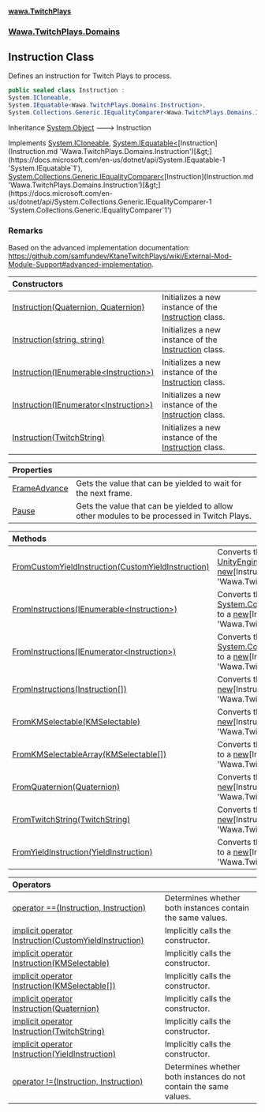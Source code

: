#### [wawa.TwitchPlays](index.md 'index')
### [Wawa.TwitchPlays.Domains](Wawa.TwitchPlays.Domains.md 'Wawa.TwitchPlays.Domains')

## Instruction Class

Defines an instruction for Twitch Plays to process.

```csharp
public sealed class Instruction :
System.ICloneable,
System.IEquatable<Wawa.TwitchPlays.Domains.Instruction>,
System.Collections.Generic.IEqualityComparer<Wawa.TwitchPlays.Domains.Instruction>
```

Inheritance [System.Object](https://docs.microsoft.com/en-us/dotnet/api/System.Object 'System.Object') &#129106; Instruction

Implements [System.ICloneable](https://docs.microsoft.com/en-us/dotnet/api/System.ICloneable 'System.ICloneable'), [System.IEquatable&lt;](https://docs.microsoft.com/en-us/dotnet/api/System.IEquatable-1 'System.IEquatable`1')[Instruction](Instruction.md 'Wawa.TwitchPlays.Domains.Instruction')[&gt;](https://docs.microsoft.com/en-us/dotnet/api/System.IEquatable-1 'System.IEquatable`1'), [System.Collections.Generic.IEqualityComparer&lt;](https://docs.microsoft.com/en-us/dotnet/api/System.Collections.Generic.IEqualityComparer-1 'System.Collections.Generic.IEqualityComparer`1')[Instruction](Instruction.md 'Wawa.TwitchPlays.Domains.Instruction')[&gt;](https://docs.microsoft.com/en-us/dotnet/api/System.Collections.Generic.IEqualityComparer-1 'System.Collections.Generic.IEqualityComparer`1')

### Remarks
  
Based on the advanced implementation documentation:  
https://github.com/samfundev/KtaneTwitchPlays/wiki/External-Mod-Module-Support#advanced-implementation.

| Constructors | |
| :--- | :--- |
| [Instruction(Quaternion, Quaternion)](Instruction..ctor.fjrDW7fta7KK7liXPYO5lw.md 'Wawa.TwitchPlays.Domains.Instruction.Instruction(Quaternion, Quaternion)') | Initializes a new instance of the [Instruction](Instruction.md 'Wawa.TwitchPlays.Domains.Instruction') class. |
| [Instruction(string, string)](Instruction..ctor.5VKCgxhfAtz+3OKDgYjutw.md 'Wawa.TwitchPlays.Domains.Instruction.Instruction(string, string)') | Initializes a new instance of the [Instruction](Instruction.md 'Wawa.TwitchPlays.Domains.Instruction') class. |
| [Instruction(IEnumerable&lt;Instruction&gt;)](Instruction..ctor.WpqhyL6v9fOzFDrer35x4g.md 'Wawa.TwitchPlays.Domains.Instruction.Instruction(System.Collections.Generic.IEnumerable<Wawa.TwitchPlays.Domains.Instruction>)') | Initializes a new instance of the [Instruction](Instruction.md 'Wawa.TwitchPlays.Domains.Instruction') class. |
| [Instruction(IEnumerator&lt;Instruction&gt;)](Instruction..ctor.RRuqZrfI9KkJIZXEwM/6nA.md 'Wawa.TwitchPlays.Domains.Instruction.Instruction(System.Collections.Generic.IEnumerator<Wawa.TwitchPlays.Domains.Instruction>)') | Initializes a new instance of the [Instruction](Instruction.md 'Wawa.TwitchPlays.Domains.Instruction') class. |
| [Instruction(TwitchString)](Instruction..ctor.miedG/wvDmgAo+0HSd8h1Q.md 'Wawa.TwitchPlays.Domains.Instruction.Instruction(Wawa.TwitchPlays.Domains.TwitchString)') | Initializes a new instance of the [Instruction](Instruction.md 'Wawa.TwitchPlays.Domains.Instruction') class. |

| Properties | |
| :--- | :--- |
| [FrameAdvance](Instruction.FrameAdvance.md 'Wawa.TwitchPlays.Domains.Instruction.FrameAdvance') | Gets the value that can be yielded to wait for the next frame. |
| [Pause](Instruction.Pause.md 'Wawa.TwitchPlays.Domains.Instruction.Pause') | Gets the value that can be yielded to allow other modules to be processed in Twitch Plays. |

| Methods | |
| :--- | :--- |
| [FromCustomYieldInstruction(CustomYieldInstruction)](Instruction.FromCustomYieldInstruction.WV4gqQKXeoEAELCvHxg/Uw.md 'Wawa.TwitchPlays.Domains.Instruction.FromCustomYieldInstruction(CustomYieldInstruction)') | Converts the [UnityEngine.CustomYieldInstruction](https://docs.microsoft.com/en-us/dotnet/api/UnityEngine.CustomYieldInstruction 'UnityEngine.CustomYieldInstruction') to a [new](https://docs.microsoft.com/en-us/dotnet/csharp/language-reference/keywords/new 'https://docs.microsoft.com/en-us/dotnet/csharp/language-reference/keywords/new')[Instruction](Instruction.md 'Wawa.TwitchPlays.Domains.Instruction'). |
| [FromInstructions(IEnumerable&lt;Instruction&gt;)](Instruction.FromInstructions.a3R1iUy8DnPPzu+6KTWaEw.md 'Wawa.TwitchPlays.Domains.Instruction.FromInstructions(System.Collections.Generic.IEnumerable<Wawa.TwitchPlays.Domains.Instruction>)') | Converts the [System.Collections.Generic.IEnumerable&lt;&gt;](https://docs.microsoft.com/en-us/dotnet/api/System.Collections.Generic.IEnumerable-1 'System.Collections.Generic.IEnumerable`1') to a [new](https://docs.microsoft.com/en-us/dotnet/csharp/language-reference/keywords/new 'https://docs.microsoft.com/en-us/dotnet/csharp/language-reference/keywords/new')[Instruction](Instruction.md 'Wawa.TwitchPlays.Domains.Instruction'). |
| [FromInstructions(IEnumerator&lt;Instruction&gt;)](Instruction.FromInstructions.FZd5E10SowUNxFRrHPCeqg.md 'Wawa.TwitchPlays.Domains.Instruction.FromInstructions(System.Collections.Generic.IEnumerator<Wawa.TwitchPlays.Domains.Instruction>)') | Converts the [System.Collections.Generic.IEnumerator&lt;&gt;](https://docs.microsoft.com/en-us/dotnet/api/System.Collections.Generic.IEnumerator-1 'System.Collections.Generic.IEnumerator`1') to a [new](https://docs.microsoft.com/en-us/dotnet/csharp/language-reference/keywords/new 'https://docs.microsoft.com/en-us/dotnet/csharp/language-reference/keywords/new')[Instruction](Instruction.md 'Wawa.TwitchPlays.Domains.Instruction'). |
| [FromInstructions(Instruction[])](Instruction.FromInstructions.bX0owrxV4v67wUUG7Uf/Dg.md 'Wawa.TwitchPlays.Domains.Instruction.FromInstructions(Wawa.TwitchPlays.Domains.Instruction[])') | Converts the [System.Array](https://docs.microsoft.com/en-us/dotnet/api/System.Array 'System.Array') to a [new](https://docs.microsoft.com/en-us/dotnet/csharp/language-reference/keywords/new 'https://docs.microsoft.com/en-us/dotnet/csharp/language-reference/keywords/new')[Instruction](Instruction.md 'Wawa.TwitchPlays.Domains.Instruction'). |
| [FromKMSelectable(KMSelectable)](Instruction.FromKMSelectable.rgS/NM1xFBJvzWh69H0GIw.md 'Wawa.TwitchPlays.Domains.Instruction.FromKMSelectable(KMSelectable)') | Converts the [KMSelectable](https://docs.microsoft.com/en-us/dotnet/api/KMSelectable 'KMSelectable') to a [new](https://docs.microsoft.com/en-us/dotnet/csharp/language-reference/keywords/new 'https://docs.microsoft.com/en-us/dotnet/csharp/language-reference/keywords/new')[Instruction](Instruction.md 'Wawa.TwitchPlays.Domains.Instruction'). |
| [FromKMSelectableArray(KMSelectable[])](Instruction.FromKMSelectableArray.IeSEwuoLPZtQB+p3b2rY7Q.md 'Wawa.TwitchPlays.Domains.Instruction.FromKMSelectableArray(KMSelectable[])') | Converts the [KMSelectable](https://docs.microsoft.com/en-us/dotnet/api/KMSelectable 'KMSelectable')[System.Array](https://docs.microsoft.com/en-us/dotnet/api/System.Array 'System.Array')<br/>to a [new](https://docs.microsoft.com/en-us/dotnet/csharp/language-reference/keywords/new 'https://docs.microsoft.com/en-us/dotnet/csharp/language-reference/keywords/new')[Instruction](Instruction.md 'Wawa.TwitchPlays.Domains.Instruction'). |
| [FromQuaternion(Quaternion)](Instruction.FromQuaternion.NqcUJ0RlNYZflPuTHDVDKA.md 'Wawa.TwitchPlays.Domains.Instruction.FromQuaternion(Quaternion)') | Converts the [UnityEngine.Quaternion](https://docs.microsoft.com/en-us/dotnet/api/UnityEngine.Quaternion 'UnityEngine.Quaternion') to a [new](https://docs.microsoft.com/en-us/dotnet/csharp/language-reference/keywords/new 'https://docs.microsoft.com/en-us/dotnet/csharp/language-reference/keywords/new')[Instruction](Instruction.md 'Wawa.TwitchPlays.Domains.Instruction'). |
| [FromTwitchString(TwitchString)](Instruction.FromTwitchString.OWz7vZUNxT9liNfA1wvadA.md 'Wawa.TwitchPlays.Domains.Instruction.FromTwitchString(Wawa.TwitchPlays.Domains.TwitchString)') | Converts the [TwitchString](TwitchString.md 'Wawa.TwitchPlays.Domains.TwitchString') to a [new](https://docs.microsoft.com/en-us/dotnet/csharp/language-reference/keywords/new 'https://docs.microsoft.com/en-us/dotnet/csharp/language-reference/keywords/new')[Instruction](Instruction.md 'Wawa.TwitchPlays.Domains.Instruction'). |
| [FromYieldInstruction(YieldInstruction)](Instruction.FromYieldInstruction.t5HEZqxHCPq5bfqdRFdlyw.md 'Wawa.TwitchPlays.Domains.Instruction.FromYieldInstruction(YieldInstruction)') | Converts the [UnityEngine.YieldInstruction](https://docs.microsoft.com/en-us/dotnet/api/UnityEngine.YieldInstruction 'UnityEngine.YieldInstruction') to a [new](https://docs.microsoft.com/en-us/dotnet/csharp/language-reference/keywords/new 'https://docs.microsoft.com/en-us/dotnet/csharp/language-reference/keywords/new')[Instruction](Instruction.md 'Wawa.TwitchPlays.Domains.Instruction'). |

| Operators | |
| :--- | :--- |
| [operator ==(Instruction, Instruction)](Instruction.op_Equality.XsgTiD1aArVB9exd4PNmtQ.md 'Wawa.TwitchPlays.Domains.Instruction.op_Equality(Wawa.TwitchPlays.Domains.Instruction, Wawa.TwitchPlays.Domains.Instruction)') | Determines whether both instances contain the same values. |
| [implicit operator Instruction(CustomYieldInstruction)](Instruction.op_Implicit.HPiJhhP07r21iAZQ+ej/xw.md 'Wawa.TwitchPlays.Domains.Instruction.op_Implicit Wawa.TwitchPlays.Domains.Instruction(CustomYieldInstruction)') | Implicitly calls the constructor. |
| [implicit operator Instruction(KMSelectable)](Instruction.op_Implicit.nK/tGHHjv6FQHBA6r2SS2g.md 'Wawa.TwitchPlays.Domains.Instruction.op_Implicit Wawa.TwitchPlays.Domains.Instruction(KMSelectable)') | Implicitly calls the constructor. |
| [implicit operator Instruction(KMSelectable[])](Instruction.op_Implicit.2fP2jWKPbW0S6Itpt4JL2w.md 'Wawa.TwitchPlays.Domains.Instruction.op_Implicit Wawa.TwitchPlays.Domains.Instruction(KMSelectable[])') | Implicitly calls the constructor. |
| [implicit operator Instruction(Quaternion)](Instruction.op_Implicit.K+2VOCmCNXnzLCPJVS61ag.md 'Wawa.TwitchPlays.Domains.Instruction.op_Implicit Wawa.TwitchPlays.Domains.Instruction(Quaternion)') | Implicitly calls the constructor. |
| [implicit operator Instruction(TwitchString)](Instruction.op_Implicit.k0GQrQlCT6snFcP+9jPQLg.md 'Wawa.TwitchPlays.Domains.Instruction.op_Implicit Wawa.TwitchPlays.Domains.Instruction(Wawa.TwitchPlays.Domains.TwitchString)') | Implicitly calls the constructor. |
| [implicit operator Instruction(YieldInstruction)](Instruction.op_Implicit.bB7I69yfZhvKGjNom0VkWg.md 'Wawa.TwitchPlays.Domains.Instruction.op_Implicit Wawa.TwitchPlays.Domains.Instruction(YieldInstruction)') | Implicitly calls the constructor. |
| [operator !=(Instruction, Instruction)](Instruction.op_Inequality.eNvy5BWLwqTt2/YpVYbPng.md 'Wawa.TwitchPlays.Domains.Instruction.op_Inequality(Wawa.TwitchPlays.Domains.Instruction, Wawa.TwitchPlays.Domains.Instruction)') | Determines whether both instances do not contain the same values. |
